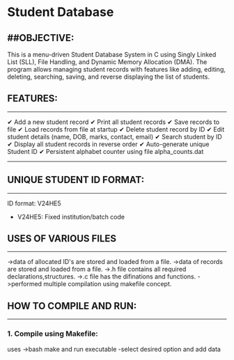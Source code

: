 # Student Database
##OBJECTIVE:
------------
This is a menu-driven Student Database System in C using Singly Linked List (SLL), File Handling, and Dynamic Memory Allocation (DMA). The program allows managing student records with features like adding, editing, deleting, searching, saving, and reverse displaying the list of students.

## FEATURES:
------------
✔ Add a new student record
✔ Print all student records
✔ Save records to file
✔ Load records from file at startup
✔ Delete student record by ID
✔ Edit student details (name, DOB, marks, contact, email)
✔ Search student by ID
✔ Display all student records in reverse order
✔ Auto-generate unique Student ID
✔ Persistent alphabet counter using file alpha_counts.dat

---

## UNIQUE STUDENT ID FORMAT:
---------------------------
ID format: V24HE5<Initial><Count>
- V24HE5: Fixed institution/batch code

## USES OF VARIOUS FILES
---------------------------------
->data of allocated ID's are stored and loaded from a file.
->data of records are stored and loaded from a file.
->.h file contains all required declarations,structures.
->.c file has the difinations and functions.
->performed multiple compilation using makefile concept.

## HOW TO COMPILE AND RUN:
--------------------------
### 1. Compile using Makefile:
uses ->bash
make
and run executable
-select desired option and add data
